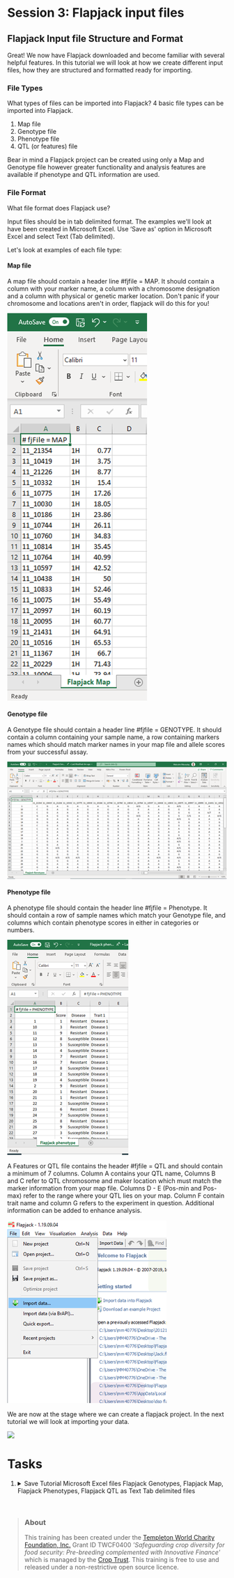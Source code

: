 # Session 3: Flapjack input files

## Flapjack Input file Structure and Format
Great! We now have Flapjack downloaded and become familiar with several helpful features.
In this tutorial we will look at how we create different input files, how they are structured and formatted ready for importing.

### File Types
What types of files can be imported into Flapjack?
4 basic file types can be imported into Flapjack.
<ol>
    <li>Map file</li>
    <li>Genotype file</li>
    <li>Phenotype file</li>
    <li>QTL (or features) file</li>
</ol>

Bear in mind a Flapjack project can be created using only a Map and Genotype file however greater functionality and analysis features are available if phenotype and QTL information are used. 

### File Format
What file format does Flapjack use?

Input files should be in tab delimited format. The examples we'll look at have been created in Microsoft Excel. Use ‘Save as' option in Microsoft Excel and select Text (Tab delimited). 

Let's look at examples of each file type:

#### Map file
A map file should contain a header line #fjfile = MAP. It should contain a column with your marker name, a column with a chromosome designation and a column with physical or genetic marker location. Don't panic if your chromosome and locations aren't in order, flapjack will do this for you!

<img src="flapjack-3/flapjack1.png" style="max-width: 100%;">
 
#### Genotype file
A Genotype file should contain a header line #fjfile = GENOTYPE. It should contain a column containing your sample name, a row containing markers names which should match marker names in your map file and allele scores from your successful assay. 

<img src="flapjack-3/flapjack2.png" style="max-width: 100%;">
 
#### Phenotype file
A phenotype file should contain the header line #fjfile = Phenotype. It should contain a row of sample names which match your Genotype file, and columns which contain phenotype scores in either in categories or numbers.

<img src="flapjack-3/flapjack3.png" style="max-width: 100%;">
 
A Features or QTL file contains the header #fjfile = QTL and should contain a minimum of 7 columns. Column A contains your QTL name, Columns B and C refer to QTL chromosome and maker location which must match the marker information from your map file. Columns D - E (Pos-min and Pos-max) refer to the range where your QTL lies on your map. Column F contain trait name and column G refers to the experiment in question. Additional information can be added to enhance analysis.

<img src="flapjack-4/flapjack1.png" style="max-width: 100%;">
 
We are now at the stage where we can create a flapjack project. In the next tutorial we will look at importing your data.

<a href="https://www.youtube.com/watch?v=0WyqcLQOm8Q"><img src="https://img.youtube.com/vi/0WyqcLQOm8Q/0.jpg" width="25%"></a>

# Tasks
1.	<details><summary>Save Tutorial Microsoft Excel files Flapjack Genotypes, Flapjack Map, Flapjack Phenotypes, Flapjack QTL as Text Tab delimited files</summary>Hello World</details>




<br/>

> ### About
> This training has been created under the <a href="https://www.templetonworldcharity.org/">Templeton World Charity Foundation, Inc.</a> Grant ID TWCF0400 *'Safeguarding crop diversity for food security: Pre-breeding complemented with Innovative Finance'* which is managed by the <a href="https://www.croptrust.org/">Crop Trust</a>. This training is free to use and released under a non-restrictive open source licence.
